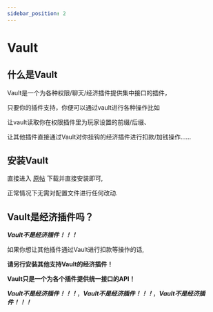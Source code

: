 ```yaml
---
sidebar_position: 2
---
```


# Vault

## 什么是Vault

Vault是一个为各种权限/聊天/经济插件提供集中接口的插件，

只要你的插件支持，你便可以通过vault进行各种操作比如

让vault读取你在权限插件里为玩家设置的前缀/后缀、

让其他插件直接通过Vault对你挂钩的经济插件进行扣款/加钱操作......

## 安装Vault

直接进入 [原帖](https://www.spigotmc.org/resources/vault.34315/) 下载并直接安装即可,

正常情况下无需对配置文件进行任何改动.

## Vault是经济插件吗？

***Vault不是经济插件！！！***

如果你想让其他插件通过Vault进行扣款等操作的话,

**请另行安装其他支持Vault的经济插件！**

**Vault只是一个为各个插件提供统一接口的API！**

***Vault不是经济插件！！！***，***Vault不是经济插件！！！***，***Vault不是经济插件！！！***